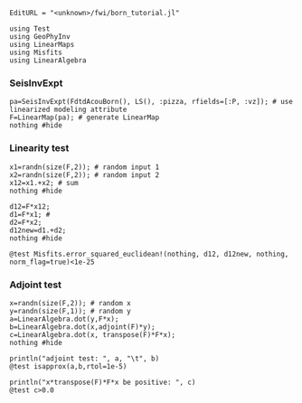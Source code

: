 ```@meta
EditURL = "<unknown>/fwi/born_tutorial.jl"
```

```@example born_tutorial
using Test
using GeoPhyInv
using LinearMaps
using Misfits
using LinearAlgebra
```

### SeisInvExpt

```@example born_tutorial
pa=SeisInvExpt(FdtdAcouBorn(), LS(), :pizza, rfields=[:P, :vz]); # use linearized modeling attribute
F=LinearMap(pa); # generate LinearMap
nothing #hide
```

### Linearity test

```@example born_tutorial
x1=randn(size(F,2)); # random input 1
x2=randn(size(F,2)); # random input 2
x12=x1.+x2; # sum
nothing #hide
```

```@example born_tutorial
d12=F*x12;
d1=F*x1; #
d2=F*x2;
d12new=d1.+d2;
nothing #hide
```

```@example born_tutorial
@test Misfits.error_squared_euclidean!(nothing, d12, d12new, nothing, norm_flag=true)<1e-25
```

### Adjoint test

```@example born_tutorial
x=randn(size(F,2)); # random x
y=randn(size(F,1)); # random y
a=LinearAlgebra.dot(y,F*x);
b=LinearAlgebra.dot(x,adjoint(F)*y);
c=LinearAlgebra.dot(x, transpose(F)*F*x);
nothing #hide
```

```@example born_tutorial
println("adjoint test: ", a, "\t", b)
@test isapprox(a,b,rtol=1e-5)
```

```@example born_tutorial
println("x*transpose(F)*F*x be positive: ", c)
@test c>0.0
```


